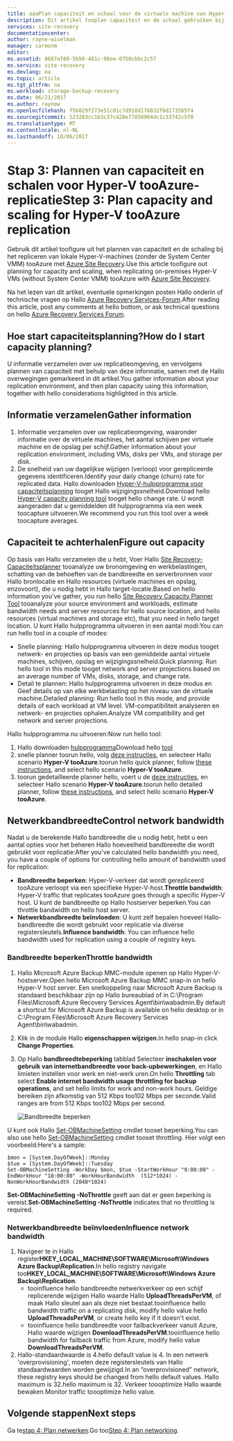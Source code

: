 ```yaml
---
title: aaaPlan capaciteit en schaal voor de virtuele machine van Hyper-V-replicatie (zonder VMM) tooAzure met Azure Site Recovery | Microsoft Docs
description: Dit artikel tooplan capaciteit en de schaal gebruiken bij het repliceren van Hyper-V-machines tooAzure met Azure Site Recovery
services: site-recovery
documentationcenter: 
author: rayne-wiselman
manager: carmonm
editor: 
ms.assetid: 8687af60-5b50-481c-98ee-0750cbbc2c57
ms.service: site-recovery
ms.devlang: na
ms.topic: article
ms.tgt_pltfrm: na
ms.workload: storage-backup-recovery
ms.date: 06/21/2017
ms.author: raynew
ms.openlocfilehash: f5b029f273e51c01c7d918d176832f6d1735b5f4
ms.sourcegitcommit: 523283cc1b3c37c428e77850964dc1c33742c5f0
ms.translationtype: MT
ms.contentlocale: nl-NL
ms.lasthandoff: 10/06/2017
---
```

# <a name="step-3-plan-capacity-and-scaling-for-hyper-v-tooazure-replication"></a><span data-ttu-id="c33d4-103">Stap 3: Plannen van capaciteit en schalen voor Hyper-V tooAzure-replicatie</span><span class="sxs-lookup"><span data-stu-id="c33d4-103">Step 3: Plan capacity and scaling for Hyper-V tooAzure replication</span></span>

<span data-ttu-id="c33d4-104">Gebruik dit artikel toofigure uit het plannen van capaciteit en de schaling bij het repliceren van lokale Hyper-V-machines (zonder de System Center VMM) tooAzure met [Azure Site Recovery](site-recovery-overview.md).</span><span class="sxs-lookup"><span data-stu-id="c33d4-104">Use this article toofigure out planning for capacity and scaling, when replicating on-premises Hyper-V VMs (without System Center VMM) tooAzure with [Azure Site Recovery](site-recovery-overview.md).</span></span>

<span data-ttu-id="c33d4-105">Na het lezen van dit artikel, eventuele opmerkingen posten Hallo onderin of technische vragen op Hallo [Azure Recovery Services-Forum](https://social.msdn.microsoft.com/forums/azure/home?forum=hypervrecovmgr).</span><span class="sxs-lookup"><span data-stu-id="c33d4-105">After reading this article, post any comments at hello bottom, or ask technical questions on hello [Azure Recovery Services Forum](https://social.msdn.microsoft.com/forums/azure/home?forum=hypervrecovmgr).</span></span>


## <a name="how-do-i-start-capacity-planning"></a><span data-ttu-id="c33d4-106">Hoe start capaciteitsplanning?</span><span class="sxs-lookup"><span data-stu-id="c33d4-106">How do I start capacity planning?</span></span>


<span data-ttu-id="c33d4-107">U informatie verzamelen over uw replicatieomgeving, en vervolgens plannen van capaciteit met behulp van deze informatie, samen met de Hallo overwegingen gemarkeerd in dit artikel.</span><span class="sxs-lookup"><span data-stu-id="c33d4-107">You gather information about your replication environment, and then plan capacity using this information, together with hello considerations highlighted in this article.</span></span>


## <a name="gather-information"></a><span data-ttu-id="c33d4-108">Informatie verzamelen</span><span class="sxs-lookup"><span data-stu-id="c33d4-108">Gather information</span></span>

1. <span data-ttu-id="c33d4-109">Informatie verzamelen over uw replicatieomgeving, waaronder informatie over de virtuele machines, het aantal schijven per virtuele machine en de opslag per schijf.</span><span class="sxs-lookup"><span data-stu-id="c33d4-109">Gather information about your replication environment, including VMs, disks per VMs, and storage per disk.</span></span>
2. <span data-ttu-id="c33d4-110">De snelheid van uw dagelijkse wijzigen (verloop) voor gerepliceerde gegevens identificeren.</span><span class="sxs-lookup"><span data-stu-id="c33d4-110">Identify your daily change (churn) rate for replicated data.</span></span> <span data-ttu-id="c33d4-111">Hallo downloaden [Hyper-V-hulpprogramma voor capaciteitsplanning](https://www.microsoft.com/download/details.aspx?id=39057) tooget Hallo wijzigingssnelheid.</span><span class="sxs-lookup"><span data-stu-id="c33d4-111">Download hello [Hyper-V capacity planning tool](https://www.microsoft.com/download/details.aspx?id=39057) tooget hello change rate.</span></span> <span data-ttu-id="c33d4-112">U wordt aangeraden dat u gemiddelden dit hulpprogramma via een week toocapture uitvoeren.</span><span class="sxs-lookup"><span data-stu-id="c33d4-112">We recommend you run this tool over a week toocapture averages.</span></span>
 

## <a name="figure-out-capacity"></a><span data-ttu-id="c33d4-113">Capaciteit te achterhalen</span><span class="sxs-lookup"><span data-stu-id="c33d4-113">Figure out capacity</span></span>

<span data-ttu-id="c33d4-114">Op basis van Hallo verzamelen die u hebt, Voer Hallo [Site Recovery-Capaciteitsplanner](http://aka.ms/asr-capacity-planner-excel) tooanalyze uw bronomgeving en werkbelastingen, schatting van de behoeften van de bandbreedte en serverbronnen voor Hallo bronlocatie en Hallo resources (virtuele machines en opslag, enzovoort), die u nodig hebt in Hallo target-locatie.</span><span class="sxs-lookup"><span data-stu-id="c33d4-114">Based on hello information you've gather, you run hello [Site Recovery Capacity Planner Tool](http://aka.ms/asr-capacity-planner-excel) tooanalyze your source environment and workloads, estimate bandwidth needs and server resources for hello source location, and hello resources (virtual machines and storage etc), that you need in hello target location.</span></span> <span data-ttu-id="c33d4-115">U kunt Hallo hulpprogramma uitvoeren in een aantal modi:</span><span class="sxs-lookup"><span data-stu-id="c33d4-115">You can run hello tool in a couple of modes:</span></span>

- <span data-ttu-id="c33d4-116">Snelle planning: Hallo hulpprogramma uitvoeren in deze modus tooget netwerk- en projecties op basis van een gemiddelde aantal virtuele machines, schijven, opslag en wijzigingssnelheid.</span><span class="sxs-lookup"><span data-stu-id="c33d4-116">Quick planning: Run hello tool in this mode tooget network and server projections based on an average number of VMs, disks, storage, and change rate.</span></span>
- <span data-ttu-id="c33d4-117">Detail te plannen: Hallo hulpprogramma uitvoeren in deze modus en Geef details op van elke werkbelasting op het niveau van de virtuele machine.</span><span class="sxs-lookup"><span data-stu-id="c33d4-117">Detailed planning: Run hello tool in this mode, and provide details of each workload at VM level.</span></span> <span data-ttu-id="c33d4-118">VM-compatibiliteit analyseren en netwerk- en projecties ophalen.</span><span class="sxs-lookup"><span data-stu-id="c33d4-118">Analyze VM compatibility and get network and server projections.</span></span>

<span data-ttu-id="c33d4-119">Hallo hulpprogramma nu uitvoeren:</span><span class="sxs-lookup"><span data-stu-id="c33d4-119">Now run hello tool:</span></span>

1. <span data-ttu-id="c33d4-120">Hallo downloaden [hulpprogramma](http://aka.ms/asr-capacity-planner-excel)</span><span class="sxs-lookup"><span data-stu-id="c33d4-120">Download hello [tool](http://aka.ms/asr-capacity-planner-excel)</span></span>
2. <span data-ttu-id="c33d4-121">snelle planner toorun hello, volg [deze instructies](site-recovery-capacity-planner.md#run-the-quick-planner), en selecteer Hallo scenario **Hyper-V tooAzure**.</span><span class="sxs-lookup"><span data-stu-id="c33d4-121">toorun hello quick planner, follow [these instructions](site-recovery-capacity-planner.md#run-the-quick-planner), and select hello scenario **Hyper-V tooAzure**.</span></span>
3. <span data-ttu-id="c33d4-122">toorun gedetailleerde planner hello, voert u de [deze instructies](site-recovery-capacity-planner.md#run-the-detailed-planner), en selecteer Hallo scenario **Hyper-V tooAzure**.</span><span class="sxs-lookup"><span data-stu-id="c33d4-122">toorun hello detailed planner, follow [these instructions](site-recovery-capacity-planner.md#run-the-detailed-planner), and select hello scenario **Hyper-V tooAzure**.</span></span>

## <a name="control-network-bandwidth"></a><span data-ttu-id="c33d4-123">Netwerkbandbreedte</span><span class="sxs-lookup"><span data-stu-id="c33d4-123">Control network bandwidth</span></span>

<span data-ttu-id="c33d4-124">Nadat u de berekende Hallo bandbreedte die u nodig hebt, hebt u een aantal opties voor het beheren Hallo hoeveelheid bandbreedte die wordt gebruikt voor replicatie:</span><span class="sxs-lookup"><span data-stu-id="c33d4-124">After you've calculated hello bandwidth you need, you have a couple of options for controlling hello amount of bandwidth used for replication:</span></span>

* <span data-ttu-id="c33d4-125">**Bandbreedte beperken**: Hyper-V-verkeer dat wordt gerepliceerd tooAzure verloopt via een specifieke Hyper-V-host.</span><span class="sxs-lookup"><span data-stu-id="c33d4-125">**Throttle bandwidth**: Hyper-V traffic that replicates tooAzure goes through a specific Hyper-V host.</span></span> <span data-ttu-id="c33d4-126">U kunt de bandbreedte op Hallo hostserver beperken.</span><span class="sxs-lookup"><span data-stu-id="c33d4-126">You can throttle bandwidth on hello host server.</span></span>
* <span data-ttu-id="c33d4-127">**Netwerkbandbreedte beïnvloeden**: U kunt zelf bepalen hoeveel Hallo-bandbreedte die wordt gebruikt voor replicatie via diverse registersleutels.</span><span class="sxs-lookup"><span data-stu-id="c33d4-127">**Influence bandwidth**: You can influence hello bandwidth used for replication using a couple of registry keys.</span></span>

### <a name="throttle-bandwidth"></a><span data-ttu-id="c33d4-128">Bandbreedte beperken</span><span class="sxs-lookup"><span data-stu-id="c33d4-128">Throttle bandwidth</span></span>
1. <span data-ttu-id="c33d4-129">Hallo Microsoft Azure Backup MMC-module openen op Hallo Hyper-V-hostserver.</span><span class="sxs-lookup"><span data-stu-id="c33d4-129">Open hello Microsoft Azure Backup MMC snap-in on hello Hyper-V host server.</span></span> <span data-ttu-id="c33d4-130">Een snelkoppeling naar Microsoft Azure Backup is standaard beschikbaar zijn op Hallo bureaublad of in C:\Program Files\Microsoft Azure Recovery Services Agent\bin\wabadmin.</span><span class="sxs-lookup"><span data-stu-id="c33d4-130">By default a shortcut for Microsoft Azure Backup is available on hello desktop or in C:\Program Files\Microsoft Azure Recovery Services Agent\bin\wabadmin.</span></span>
2. <span data-ttu-id="c33d4-131">Klik in de module Hallo **eigenschappen wijzigen**.</span><span class="sxs-lookup"><span data-stu-id="c33d4-131">In hello snap-in click **Change Properties**.</span></span>
3. <span data-ttu-id="c33d4-132">Op Hallo **bandbreedtebeperking** tabblad Selecteer **inschakelen voor gebruik van internetbandbreedte voor back-upbewerkingen**, en Hallo limieten instellen voor werk en niet-werk uren.</span><span class="sxs-lookup"><span data-stu-id="c33d4-132">On hello **Throttling** tab select **Enable internet bandwidth usage throttling for backup operations**, and set hello limits for work and non-work hours.</span></span> <span data-ttu-id="c33d4-133">Geldige bereiken zijn afkomstig van 512 Kbps too102 Mbps per seconde.</span><span class="sxs-lookup"><span data-stu-id="c33d4-133">Valid ranges are from 512 Kbps too102 Mbps per second.</span></span>

    ![Bandbreedte beperken](./media/hyper-v-site-walkthrough-capacity/throttle2.png)

<span data-ttu-id="c33d4-135">U kunt ook Hallo [Set-OBMachineSetting](https://technet.microsoft.com/library/hh770409.aspx) cmdlet tooset beperking.</span><span class="sxs-lookup"><span data-stu-id="c33d4-135">You can also use hello [Set-OBMachineSetting](https://technet.microsoft.com/library/hh770409.aspx) cmdlet tooset throttling.</span></span> <span data-ttu-id="c33d4-136">Hier volgt een voorbeeld:</span><span class="sxs-lookup"><span data-stu-id="c33d4-136">Here's a sample:</span></span>

    $mon = [System.DayOfWeek]::Monday
    $tue = [System.DayOfWeek]::Tuesday
    Set-OBMachineSetting -WorkDay $mon, $tue -StartWorkHour "9:00:00" -EndWorkHour "18:00:00" -WorkHourBandwidth  (512*1024) -NonWorkHourBandwidth (2048*1024)

<span data-ttu-id="c33d4-137">**Set-OBMachineSetting -NoThrottle** geeft aan dat er geen beperking is vereist.</span><span class="sxs-lookup"><span data-stu-id="c33d4-137">**Set-OBMachineSetting -NoThrottle** indicates that no throttling is required.</span></span>

### <a name="influence-network-bandwidth"></a><span data-ttu-id="c33d4-138">Netwerkbandbreedte beïnvloeden</span><span class="sxs-lookup"><span data-stu-id="c33d4-138">Influence network bandwidth</span></span>
1. <span data-ttu-id="c33d4-139">Navigeer te in Hallo register**HKEY_LOCAL_MACHINE\SOFTWARE\Microsoft\Windows Azure Backup\Replication**.</span><span class="sxs-lookup"><span data-stu-id="c33d4-139">In hello registry navigate too**HKEY_LOCAL_MACHINE\SOFTWARE\Microsoft\Windows Azure Backup\Replication**.</span></span>
   * <span data-ttu-id="c33d4-140">tooinfluence hello bandbreedte netwerkverkeer op een schijf replicerende wijzigen Hallo waarde Hallo **UploadThreadsPerVM**, of maak Hallo sleutel aan als deze niet bestaat.</span><span class="sxs-lookup"><span data-stu-id="c33d4-140">tooinfluence hello bandwidth traffic on a replicating disk, modify hello value hello **UploadThreadsPerVM**, or create hello key if it doesn't exist.</span></span>
   * <span data-ttu-id="c33d4-141">tooinfluence hello bandbreedte voor failbackverkeer vanuit Azure, Hallo waarde wijzigen **DownloadThreadsPerVM**.</span><span class="sxs-lookup"><span data-stu-id="c33d4-141">tooinfluence hello bandwidth for failback traffic from Azure, modify hello value **DownloadThreadsPerVM**.</span></span>
2. <span data-ttu-id="c33d4-142">Hallo-standaardwaarde is 4.</span><span class="sxs-lookup"><span data-stu-id="c33d4-142">hello default value is 4.</span></span> <span data-ttu-id="c33d4-143">In een netwerk 'overprovisioning', moeten deze registersleutels van Hallo standaardwaarden worden gewijzigd.</span><span class="sxs-lookup"><span data-stu-id="c33d4-143">In an “overprovisioned” network, these registry keys should be changed from hello default values.</span></span> <span data-ttu-id="c33d4-144">Hallo maximum is 32.</span><span class="sxs-lookup"><span data-stu-id="c33d4-144">hello maximum is 32.</span></span> <span data-ttu-id="c33d4-145">Verkeer toooptimize Hallo waarde bewaken.</span><span class="sxs-lookup"><span data-stu-id="c33d4-145">Monitor traffic toooptimize hello value.</span></span>

## <a name="next-steps"></a><span data-ttu-id="c33d4-146">Volgende stappen</span><span class="sxs-lookup"><span data-stu-id="c33d4-146">Next steps</span></span>

<span data-ttu-id="c33d4-147">Ga te[stap 4: Plan netwerken](hyper-v-site-walkthrough-network.md).</span><span class="sxs-lookup"><span data-stu-id="c33d4-147">Go too[Step 4: Plan networking](hyper-v-site-walkthrough-network.md).</span></span>

